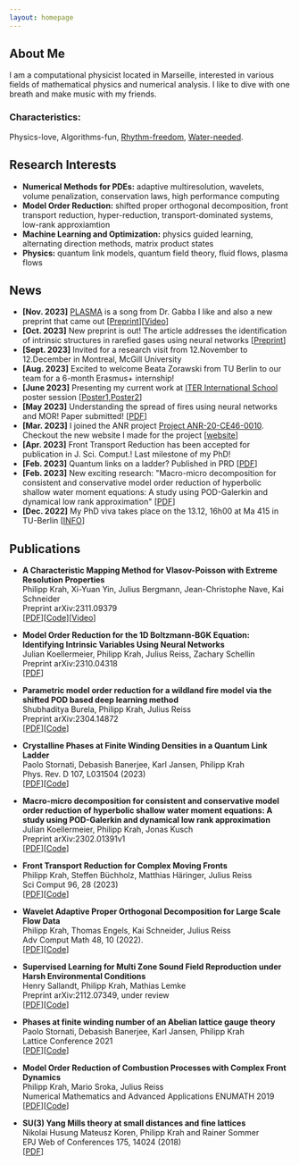 ```yaml
---
layout: homepage
---
```


## About Me
I am a computational physicist located in Marseille, interested in various fields of mathematical physics and numerical analysis. 
I like to dive with one breath and make music with my friends.

### Characteristics: 
Physics-love, Algorithms-fun, [Rhythm-freedom](https://soundcloud.com/massesandbells), [Water-needed](https://www.tc-lichtenberg.de/aktuelles/aktivit%C3%A4ten-2021/tauchen-in-ammelshain.html).

## Research Interests

- **Numerical Methods for PDEs:** adaptive multiresolution, wavelets, volume penalization, conservation laws, high performance computing
- **Model Order Reduction:** shifted proper orthogonal decomposition, front transport reduction, hyper-reduction, transport-dominated systems, low-rank approxiamtion
- **Machine Learning and Optimization:** physics guided learning, alternating direction methods, matrix product states
- **Physics:** quantum link models, quantum field theory, fluid flows, plasma flows

## News

- **[Nov. 2023]** [PLASMA](https://open.spotify.com/search/plasma) is a song from Dr. Gabba I like and also a new preprint that came out [[Preprint](https://arxiv.org/pdf/2311.09379)][[Video](https://drive.google.com/file/d/1WoEf9f8vx-K5f-85nAp8ua2T0wNcfkwW/view?usp=sharing)]
- **[Oct. 2023]** New preprint is out! The article addresses the identification of intrinsic structures in rarefied gases using neural networks [[Preprint](http://arxiv.org/abs/2310.04318)]
- **[Sept. 2023]** Invited for a research visit from 12.November to 12.December in Montreal, McGill University
- **[Aug. 2023]** Excited to welcome Beata Zorawski from TU Berlin to our team for a 6-month Erasmus+ internship!
- **[June 2023]** Presenting my current work at [ITER International School](https://iis2023.sciencesconf.org/) poster session [[Poster1](https://Philipp137.github.io/assets/poster/20230628_Poster_KrahYinBergmannNaveSchneider.pdf),[Poster2](https://Philipp137.github.io/assets/poster/20230628_Poster_KoellermeierKrah.pdf)]
- **[May 2023]** Understanding the spread of fires using neural networks and MOR! Paper submitted! [[PDF](https://arxiv.org/pdf/2304.14872.pdf)]
- **[Mar. 2023]** I joined the ANR project [Project ANR-20-CE46-0010](https://anr.fr/Projet-ANR-20-CE46-0010). Checkout the new website I made for the project [[website](https://characteristicmappingmethod.github.io/)]
- **[Apr. 2023]** Front Transport Reduction has been accepted for publication in J. Sci. Comput.! Last milestone of my PhD!
- **[Feb. 2023]** Quantum links on a ladder? Published in PRD [[PDF](https://journals.aps.org/prd/pdf/10.1103/PhysRevD.107.L031504)]
- **[Feb. 2023]** New exciting research: "Macro-micro decomposition for consistent and conservative model order reduction of hyperbolic shallow water moment equations: A study using POD-Galerkin and dynamical low rank approximation" [[PDF](https://arxiv.org/pdf/2302.01391.pdf)] 
- **[Dec. 2022]** My PhD viva takes place on the 13.12, 16h00 at Ma 415 in TU-Berlin [[INFO](https://Philipp137.github.io/assets/other/invite_PhD_Krah.pdf)]

## Publications

- **A Characteristic Mapping Method for Vlasov-Poisson with Extreme Resolution Properties**
  <br>
  Philipp Krah, Xi-Yuan Yin, Julius Bergmann, Jean-Christophe Nave, Kai Schneider
  <br>
  Preprint  arXiv:2311.09379
  <br>
  [[PDF](https://arxiv.org/pdf/2311.09379.pdf)][[Code](https://github.com/orgs/CharacteristicMappingMethod/repositories)][[Video](https://drive.google.com/file/d/1WoEf9f8vx-K5f-85nAp8ua2T0wNcfkwW/view?usp=sharing)]

- **Model Order Reduction for the 1D Boltzmann-BGK Equation: Identifying Intrinsic Variables Using Neural Networks**
  <br>
  Julian Koellermeier, Philipp Krah, Julius Reiss, Zachary Schellin
  <br>
  Preprint  arXiv:2310.04318
  <br>
  [[PDF](https://arxiv.org/pdf/2310.04318.pdf)]

- **Parametric model order reduction for a wildland fire model via the shifted POD based deep learning method**
  <br>
  Shubhaditya Burela, Philipp Krah, Julius Reiss
  <br>
  Preprint arXiv:2304.14872
  <br>
  [[PDF](https://arxiv.org/abs/2304.14872)][[Code](https://github.com/MOR-transport/sPOD-NN-paper)]


- **Crystalline Phases at Finite Winding Densities in a Quantum Link Ladder**
  <br>
  Paolo Stornati, Debasish Banerjee, Karl Jansen, Philipp Krah
  <br>
  Phys. Rev. D 107, L031504 (2023)
  <br>
  [[PDF](https://journals.aps.org/prd/pdf/10.1103/PhysRevD.107.L031504)][[Code](https://github.com/Philipp137/SquareIce)]

- **Macro-micro decomposition for consistent and conservative model order reduction of hyperbolic shallow water moment equations: A study using POD-Galerkin and dynamical low rank approximation**
  <br>
  Julian Koellermeier, Philipp Krah, Jonas Kusch
  <br>
  Preprint arXiv:2302.01391v1
  <br>
  [[PDF](https://arxiv.org/abs/2302.01391)][[Code](https://github.com/JonasKu/Publication-Split-conservative-model-order-reduction-for-hyperbolic-shallow-water-moment-equations)]

- **Front Transport Reduction for Complex Moving Fronts**
  <br>
  Philipp Krah, Steffen Büchholz, Matthias Häringer, Julius Reiss
  <br>
   Sci Comput 96, 28 (2023)
  <br>
  [[PDF](https://rdcu.be/ddHh4)][[Code](https://github.com/MOR-transport/FrontTransportReduction)] 

- **Wavelet Adaptive Proper Orthogonal Decomposition for Large Scale Flow Data**
  <br>
  Philipp Krah, Thomas Engels, Kai Schneider, Julius Reiss
  <br>
  Adv Comput Math 48, 10 (2022).
  <br>
  [[PDF](https://link.springer.com/content/pdf/10.1007/s10444-021-09922-2.pdf)][[Code](https://github.com/adaptive-cfd/WABBIT)] 

- **Supervised Learning for Multi Zone Sound Field Reproduction under Harsh Environmental Conditions**
  <br>
  Henry Sallandt, Philipp Krah, Mathias Lemke
  <br>
  Preprint arXiv:2112.07349, under review
  <br>
  [[PDF](https://arxiv.org/pdf/2112.07349.pdf)][[Code](https://github.com/henrysallandt/Supervised-Learning-for-Multi-Zone-Sound-Field-Reproduction-under-Harsh-Environmental-Conditions/)]

- **Phases at finite winding number of an Abelian lattice gauge theory**
  <br>
  Paolo Stornati, Debasish Banerjee, Karl Jansen, Philipp Krah
  <br>
  Lattice Conference 2021
  <br>
  [[PDF](https://arxiv.org/pdf/2111.09364.pdf)][[Code](https://github.com/Philipp137/SquareIce)]

- **Model Order Reduction of Combustion Processes with Complex Front Dynamics**
  <br>
  Philipp Krah, Mario Sroka, Julius Reiss
  <br>
  Numerical Mathematics and Advanced Applications ENUMATH 2019
  <br>
  [[PDF](https://link.springer.com/content/pdf/10.1007/978-3-030-55874-1_79.pdf)][[Code](https://github.com/Philipp137/FrontTransportReduction)] 

- **SU(3) Yang Mills theory at small distances and fine lattices**
  <br>
  Nikolai Husung Mateusz Koren, Philipp Krah and Rainer Sommer
  <br>
  EPJ Web of Conferences 175, 14024 (2018)
  <br>
  [[PDF](https://www.epj-conferences.org/articles/epjconf/pdf/2018/10/epjconf_lattice2018_14024.pdf)]

